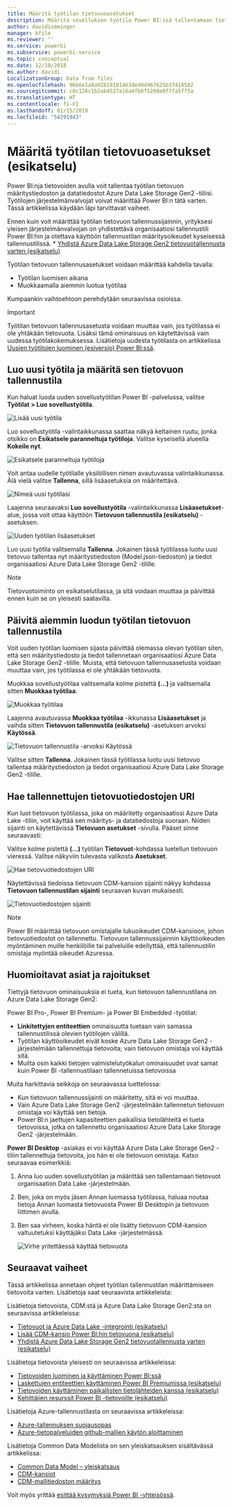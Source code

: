 ```yaml
---
title: Määritä työtilan tietovuoasetukset
description: Määritä sovelluksen työtila Power BI:ssä tallentamaan tietovuon määritys- ja datatiedostot Azure Data Lake Storage Gen2:ssa
author: davidiseminger
manager: kfile
ms.reviewer: ''
ms.service: powerbi
ms.subservice: powerbi-service
ms.topic: conceptual
ms.date: 12/10/2018
ms.author: davidi
LocalizationGroup: Data from files
ms.openlocfilehash: 96b6e1a8a92b19181463de404967625b37418582
ms.sourcegitcommit: c8c126c1b2ab4527a16a4fb8f5208e0f7fa5ff5a
ms.translationtype: HT
ms.contentlocale: fi-FI
ms.lasthandoff: 01/15/2019
ms.locfileid: "54291943"
---
```

# <a name="configure-workspace-dataflow-settings-preview"></a>Määritä työtilan tietovuoasetukset (esikatselu)

Power BI:nja tietovoiden avulla voit tallentaa työtilan tietovuon määritystiedoston ja datatiedostot Azure Data Lake Storage Gen2 -tiliisi. Työtilojen järjestelmänvalvojat voivat määrittää Power BI:n tätä varten. Tässä artikkelissa käydään läpi tarvittavat vaiheet. 

Ennen kuin voit määrittää työtilan tietovuon tallennussijainnin, yrityksesi yleisen järjestelmänvalvojan on yhdistettävä organisaatiosi tallennustili Power BI:hin ja otettava käyttöön tallennustilan määritysoikeudet kyseisessä tallennustilissä. * [Yhdistä Azure Data Lake Storage Gen2 tietovuotallennusta varten (esikatselu)](service-dataflows-connect-azure-data-lake-storage-gen2.md) 

Työtilan tietovuon tallennusasetukset voidaan määrittää kahdella tavalla: 

* Työtilan luomisen aikana
* Muokkaamalla aiemmin luotua työtilaa

Kumpaankin vaihtoehtoon perehdytään seuraavissa osioissa. 

> [!IMPORTANT]
> Työtilan tietovuon tallennusasetusta voidaan muuttaa vain, jos työtilassa ei ole yhtäkään tietovuota. Lisäksi tämä ominaisuus on käytettävissä vain uudessa työtilakokemuksessa. Lisätietoja uudesta työtilasta on artikkelissa [Uusien työtilojen luominen (esiversio) Power BI:ssä](service-create-the-new-workspaces.md).

## <a name="create-a-new-workspace-configure-its-dataflow-storage"></a>Luo uusi työtila ja määritä sen tietovuon tallennustila

Kun haluat luoda uuden sovellustyötilan Power BI -palvelussa, valitse **Työtilat > Luo sovellustyötila**.

![Lisää uusi työtila](media/service-dataflows-configure-workspace-storage-settings/dataflow-storage-settings_01.jpg)

Luo sovellustyötila -valintaikkunassa saattaa näkyä keltainen ruutu, jonka otsikko on **Esikatsele paranneltuja työtiloja**. Valitse kyseisellä alueella **Kokeile nyt**.

![Esikatsele paranneltuja työtiloja](media/service-dataflows-configure-workspace-storage-settings/dataflow-storage-settings_02.jpg)

Voit antaa uudelle työtilalle yksilöllisen nimen avautuvassa valintaikkunassa. Älä vielä valitse **Tallenna**, sillä lisäasetuksia on määritettävä.

![Nimeä uusi työtilasi](media/service-dataflows-configure-workspace-storage-settings/dataflow-storage-settings_03.jpg)

Laajenna seuraavaksi **Luo sovellustyötila** -valintaikkunassa **Lisäasetukset**-alue, jossa voit ottaa käyttöön **Tietovuon tallennustila (esikatselu)** -asetuksen.

![Uuden työtilan lisäasetukset](media/service-dataflows-configure-workspace-storage-settings/dataflow-storage-settings_04.jpg)

Luo uusi työtila valitsemalla **Tallenna**. Jokainen tässä työtilassa luotu uusi tietovuo tallentaa nyt määritystiedoston (Model.json-tiedoston) ja tiedot organisaatiosi Azure Data Lake Storage Gen2 -tilille. 

> [!NOTE]
> Tietovuotoiminto on esikatselutilassa, ja sitä voidaan muuttaa ja päivittää ennen kuin se on yleisesti saatavilla.

## <a name="update-dataflow-storage-for-an-existing-workspace"></a>Päivitä aiemmin luodun työtilan tietovuon tallennustila

Voit uuden työtilan luomisen sijasta päivittää olemassa olevan työtilan siten, että sen määritystiedosto ja tiedot tallennetaan organisaatiosi Azure Data Lake Storage Gen2 -tilille. Muista, että tietovuon tallennusasetusta voidaan muuttaa vain, jos työtilassa ei ole yhtäkään tietovuota.

Muokkaa sovellustyötilaa valitsemalla kolme pistettä **(...)** ja valitsemalla sitten **Muokkaa työtilaa**. 

![Muokkaa työtilaa](media/service-dataflows-configure-workspace-storage-settings/dataflow-storage-settings_05.jpg)

Laajenna avautuvassa **Muokkaa työtilaa** -ikkunassa **Lisäasetukset** ja vaihda sitten **Tietovuon tallennustila (esikatselu)** -asetuksen arvoksi **Käytössä**. 

![Tietovuon tallennustila -arvoksi Käytössä](media/service-dataflows-configure-workspace-storage-settings/dataflow-storage-settings_06.jpg)

Valitse sitten **Tallenna**. Jokainen tässä työtilassa luotu uusi tietovuo tallentaa määritystiedoston ja tiedot organisaatiosi Azure Data Lake Storage Gen2 -tilille.


## <a name="get-the-uri-of-stored-dataflow-files"></a>Hae tallennettujen tietovuotiedostojen URI

Kun luot tietovuon työtilassa, joka on määritetty organisaatiosi Azure Data Lake -tiliin, voit käyttää sen määritys- ja datatiedostoja suoraan. Niiden sijainti on käytettävissä **Tietovuon asetukset** -sivulla. Pääset sinne seuraavasti:

Valitse kolme pistettä **(...)**  työtilan **Tietovuot**-kohdassa luetellun tietovuon vieressä. Valitse näkyviin tulevasta valikosta **Asetukset**.

![Hae tietovuotiedostojen URI](media/service-dataflows-configure-workspace-storage-settings/dataflow-storage-settings_07.jpg)

Näytettävissä tiedoissa tietovuon CDM-kansion sijainti näkyy kohdassa **Tietovuon tallennustilan sijainti** seuraavan kuvan mukaisesti.

![Tietovuotiedostojen sijainti](media/service-dataflows-configure-workspace-storage-settings/dataflow-storage-settings_08.jpg)

> [!NOTE]
> Power BI määrittää tietovuon omistajalle lukuoikeudet CDM-kansioon, johon tietovuotiedostot on tallennettu. Tietovuon tallennussijainnin käyttöoikeuden myöntäminen muille henkilöille tai palveluille edellyttää, että tallennustilin omistaja myöntää oikeudet Azuressa.



## <a name="considerations-and-limitations"></a>Huomioitavat asiat ja rajoitukset

Tiettyjä tietovuon ominaisuuksia ei tueta, kun tietovuon tallennustilana on Azure Data Lake Storage Gen2: 

Power BI Pro-, Power BI Premium- ja Power BI Embedded -työtilat:
* **Linkitettyjen entiteettien** ominaisuutta tuetaan vain samassa tallennustilissä olevien työtilojen välillä.
* Työtilan käyttöoikeudet eivät koske Azure Data Lake Storage Gen2 -järjestelmään tallennettuja tietovoita; vain tietovuon omistaja voi käyttää sitä.
* Muilta osin kaikki tietojen valmistelutyökalun ominaisuudet ovat samat kuin Power BI -tallennustilaan tallennetuissa tietovoissa


Muita harkittavia seikkoja on seuraavassa luettelossa:

* Kun tietovuon tallennussijainti on määritetty, sitä ei voi muuttaa.
* Vain Azure Data Lake Storage Gen2 -järjestelmään tallennetun tietovuon omistaja voi käyttää sen tietoja.
* Power BI:n jaettujen kapasiteettien paikallisia tietolähteitä ei tueta tietovoissa, jotka on tallennettu organisaatiosi Azure Data Lake Storage Gen2 -järjestelmään.

**Power BI Desktop** -asiakas ei voi käyttää Azure Data Lake Storage Gen2 -tiliin tallennettuja tietovoita, jos hän ei ole tietovuon omistaja. Katso seuraavaa esimerkkiä:

1.  Anna luo uuden sovellustyötilan ja määrittää sen tallentamaan tietovuot organisaation Data Lake -järjestelmään.
2.  Ben, joka on myös jäsen Annan luomassa työtilassa, haluaa noutaa tietoja Annan luomasta tietovuosta Power BI Desktopin ja tietovuon liittimen avulla.
3.  Ben saa virheen, koska häntä ei ole lisätty tietovuon CDM-kansion valtuutetuksi käyttäjäksi Data Lake -järjestelmässä.

    ![Virhe yritettäessä käyttää tietovuota](media/service-dataflows-configure-workspace-storage-settings/dataflow-storage-settings_08.jpg)


## <a name="next-steps"></a>Seuraavat vaiheet

Tässä artikkelissa annetaan ohjeet työtilan tallennustilan määrittämiseen tietovoita varten. Lisätietoja saat seuraavista artikkeleista:

Lisätietoja tietovoista, CDM:stä ja Azure Data Lake Storage Gen2:sta on seuraavissa artikkeleissa:

* [Tietovuot ja Azure Data Lake -integrointi (esikatselu)](service-dataflows-azure-data-lake-integration.md)
* [Lisää CDM-kansio Power BI:hin tietovuona (esikatselu)](service-dataflows-add-cdm-folder.md)
* [Yhdistä Azure Data Lake Storage Gen2 tietovuotallennusta varten (esikatselu)](service-dataflows-connect-azure-data-lake-storage-gen2.md)

Lisätietoja tietovoista yleisesti on seuraavissa artikkeleissa:

* [Tietovoiden luominen ja käyttäminen Power BI:ssä](service-dataflows-create-use.md)
* [Laskettujen entiteettien käyttäminen Power BI Premiumissa (esikatselu)](service-dataflows-computed-entities-premium.md)
* [Tietovoiden käyttäminen paikallisten tietolähteiden kanssa (esikatselu)](service-dataflows-on-premises-gateways.md)
* [Kehittäjien resurssit Power BI -tietovoille (esikatselu)](service-dataflows-developer-resources.md)

Lisätietoja Azure-tallennustilasta on seuraavissa artikkeleissa:

* [Azure-tallennuksen suojausopas](https://docs.microsoft.com/azure/storage/common/storage-security-guide)
* [Azure-tietopalveluiden github-mallien käytön aloittaminen](https://aka.ms/cdmadstutorial)

Lisätietoja Common Data Modelista on sen yleiskatsauksen sisältävässä artikkelissa:

* [Common Data Model – yleiskatsaus](https://docs.microsoft.com/powerapps/common-data-model/overview)
* [CDM-kansiot](https://go.microsoft.com/fwlink/?linkid=2045304)
* [CDM-mallitiedoston määritys](https://go.microsoft.com/fwlink/?linkid=2045521)

Voit myös yrittää [esittää kysymyksiä Power BI -yhteisössä](http://community.powerbi.com/).
